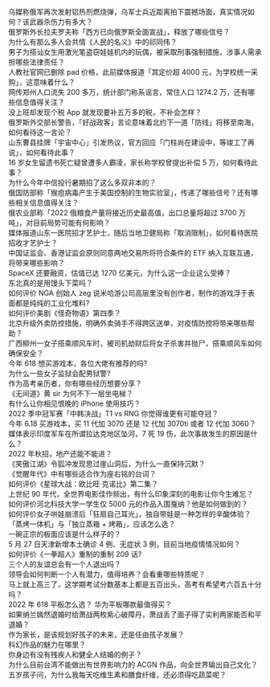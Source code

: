 乌媒称俄军再次发射铝热剂燃烧弹，乌军士兵近距离拍下震撼场面，真实情况如何？该武器杀伤力有多大？  
俄罗斯外长拉夫罗夫称「西方已向俄罗斯全面宣战」，释放了哪些信号？  
为什么有那么多人会共情《人民的名义》中的祁同伟？  
男子为搭讪女生用激光笔盗窃娃娃机内的玩偶，被采取刑事强制措施，涉事人需承担哪些法律责任？  
人教社官网已删除 pad 价格，此前媒体报道「其定价超 4000 元，为学校统一采购」，这意味着什么？  
网传郑州人口流失 200 多万，统计部门称系谣言，常住人口 1274.2 万，还有哪些信息值得关注？  
没上班却发现个税 App 就发现要补五万多的税，不补会怎样？  
俄罗斯外交部长警告，「好战政客」言论意味着北约下一道「防线」将移至南海，如何看待这一言论？  
山东曹县挂牌「宇宙中心」引发热议，官方回应「门柱尚在建设中，等竣工了再说」，如何看待此事？  
16 岁女生留遗书死亡疑曾遭多人霸凌，家长称学校曾提出补偿 5 万，如何看待此事？  
为什么今年中信投行暑期招了这么多双非本的？  
俄国防部称「猴痘病毒产生于美国控制的生物实验室」，传递了哪些信号？还有哪些相关信息值得关注？  
俄农业部称「2022 俄粮食产量将接近历史最高值，出口总量将超过 3700 万吨」，对目前局势可能有何影响？  
媒体报道山东一医院招才艺护士，随后当地卫健局称「取消限制」，如何看待医院招收才艺护士？  
中国证监会、香港证监会原则同意两地交易所将符合条件的 ETF 纳入互联互通，将带来哪些影响？  
​SpaceX 还要融资，估值已达 1270 亿美元，为什么这一企业这么受捧？  
东北真的是用馒头下菜吗？  
如何评价 NGA 创始人 zeg 说米哈游公司高层里没有创作者，制作的游戏浮于表面都是纯纯的工业化堆料?  
如何评价美剧《怪奇物语》第四季？  
北京升级外卖防控措施，明确外卖骑手不得跨区送单，对疫情防控将带来哪些帮助？  
广西柳州一女子搭乘顺风车时，被司机劫财后将女子杀害并抛尸，搭乘顺风车如何确保安全？  
今年 618 想买游戏本，各位大佬有推荐的吗?  
为什么一些女子监狱会配男狱警?  
作为高考亲历者，你有哪些经历想要分享？  
《无间道》黄 sir 为何不下一层坐电梯？  
有什么让你相见恨晚的 iPhone 使用技巧？  
2022 季中冠军赛「中韩决战」T1 vs RNG 你觉得谁更有可能夺冠？  
今年 6.18 买游戏本，买 11 代加 3070 还是 12 代加 3070ti 或者 12 代加 3060？  
媒体表示印度军车在所谓拉达克地区坠河，7 死 19 伤，此次事故发生的原因是什么？  
2022 年秋招，地产还能不能进？  
《笑傲江湖》令狐冲发现思过崖山洞后，为什么一直保持沉默？  
《觉醒年代》中有哪些适合作为座右铭的台词？  
如何评价《星球大战：欧比旺·克诺比》第二集？  
上世纪 90 年代，全世界电影佳作频出，有什么印象深刻的电影让你今生难忘？  
如何评价河北科技大学一学生仅 5000 元的作品入围戛纳？他是如何做到的？  
如何评价女子哄娃崩溃后「狂扇自己耳光」，独自带娃是一种怎样的辛酸体验？  
「蒸烤一体机」与「独立蒸箱 + 烤箱」，应该怎么选？  
一碗正宗的板面应该是什么样子的？  
5 月 27 日天津新增本土确诊 4 例、无症状 3 例，目前当地疫情情况如何？  
如何评价《一拳超人》重制的重制 209 话?  
三个人的友谊总会有一个人退出吗？  
领导会如何判断一个人有潜力，值得培养？会看重哪些特质呢？  
马上就上高三了，这学期考试分数基本上都是五百出头，高考有希望考六百五十分吗？  
2022 年 618 平板怎么选？ 华为平板哪款最值得买？  
如果纳兰嫣然退婚时给萧战两枚紫心破障丹，萧战丢了面子得了实利两家能否和平退婚？  
作为家长，是该规划好孩子的未来，还是任由孩子发展？  
科幻作品的魅力在哪里？  
你身边有没有残疾人和健全人结婚的例子？  
为什么目前台湾不能做出有世界影响力的 ACGN 作品，向全世界输出自己文化？  
五岁孩子问，为什么我每天吃维生素和膳食纤维，还必须得吃蔬菜呢？  
